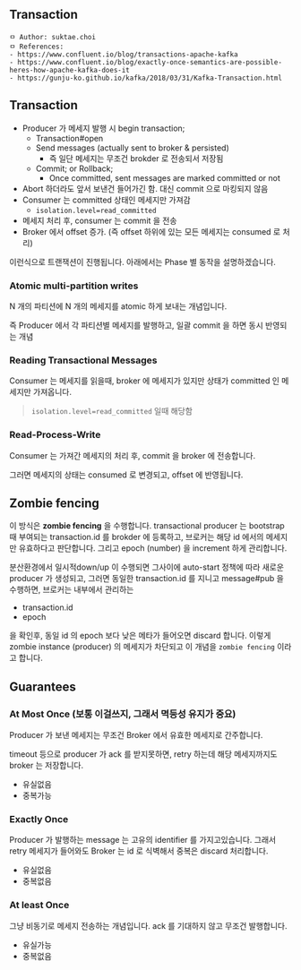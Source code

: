 ## Transaction

```
ㅁ Author: suktae.choi
ㅁ References:
- https://www.confluent.io/blog/transactions-apache-kafka
- https://www.confluent.io/blog/exactly-once-semantics-are-possible-heres-how-apache-kafka-does-it
- https://gunju-ko.github.io/kafka/2018/03/31/Kafka-Transaction.html
```

## Transaction

- Producer 가 메세지 발행 시 begin transaction;
  - Transaction#open
  - Send messages (actually sent to broker & persisted)
    - 즉 일단 메세지는 무조건 brokder 로 전송되서 저장됨
  - Commit; or Rollback;
    - Once committed, sent messages are marked committed or not
- Abort 하더라도 앞서 보낸건 들어가긴 함. 대신 commit 으로 마킹되지 않음
- Consumer 는 committed 상태인 메세지만 가져감
  - `isolation.level=read_committed`
- 메세지 처리 후, consumer 는 commit 을 전송
- Broker 에서 offset 증가. (즉 offset 하위에 있는 모든 메세지는 consumed 로 처리)

이런식으로 트랜잭션이 진행됩니다. 아래에서는 Phase 별 동작을 설명하겠습니다.

### Atomic multi-partition writes

N 개의 파티션에 N 개의 메세지를 atomic 하게 보내는 개념입니다.

즉 Producer 에서 각 파티션별 메세지를 발행하고, 일괄 commit 을 하면 동시 반영되는 개념

### Reading Transactional Messages

Consumer 는 메세지를 읽을때, broker 에 메세지가 있지만 상태가 committed 인 메세지만 가져옵니다.

> `isolation.level=read_committed` 일때 해당함

### Read-Process-Write

Consumer 는 가져간 메세지의 처리 후, commit 을 broker 에 전송합니다.

그러면 메세지의 상태는 consumed 로 변경되고, offset 에 반영됩니다.

## Zombie fencing 

이 방식은 **zombie fencing** 을 수행합니다. transactional producer 는 bootstrap 때 부여되는 transaction.id 를 brokder 에 등록하고, 브로커는 해당 id 에서의 메세지만 유효하다고 판단합니다. 그리고 epoch (number) 을 increment 하게 관리합니다.

분산환경에서 일시적down/up 이 수행되면 그사이에 auto-start 정책에 따라 새로운 producer 가 생성되고, 그러면 동일한 transaction.id 를 지니고 message#pub 을 수행하면, 브로커는 내부에서 관리하는

- transaction.id
- epoch

을 확인후, 동일 id 의 epoch 보다 낮은 메타가 들어오면 discard 합니다. 이렇게 zombie instance (producer) 의 메세지가 차단되고 이 개념을 `zombie fencing` 이라고 합니다.

## Guarantees

### At Most Once (보통 이걸쓰지, 그래서 멱등성 유지가 중요)

Producer 가 보낸 메세지는 무조건 Broker 에서 유효한 메세지로 간주합니다.

timeout 등으로 producer 가 ack 를 받지못하면, retry 하는데 해당 메세지까지도 broker 는 저장합니다.

- 유실없음
- 중복가능

### Exactly Once

Producer 가 발행하는 message 는 고유의 identifier 를 가지고있습니다. 그래서 retry 메세지가 들어와도 Broker 는 id 로 식벽해서 중복은 discard 처리합니다.

- 유실없음
- 중복없음

### At least Once

그냥 비동기로 메세지 전송하는 개념입니다. ack 를 기대하지 않고 무조건 발행합니다.

- 유실가능
- 중복없음

